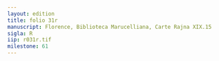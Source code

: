 ```yaml
---
layout: edition
title: folio 31r
manuscript: Florence, Biblioteca Marucelliana, Carte Rajna XIX.15
sigla: R
iip: r031r.tif
milestone: 61
---
```


